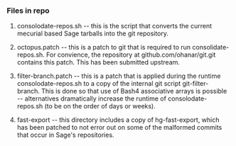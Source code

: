 ### Files in repo

1. consolodate-repos.sh -- this is the script that converts the current
   mecurial based Sage tarballs into the git repository.

1. octopus.patch -- this is a patch to git that is required to run
   consolidate-repos.sh. For convience, the repository at
   github.com/ohanar/git.git contains this patch. This has been
   submitted upstream.

1. filter-branch.patch -- this is a patch that is applied during
   the runtime consolodate-repos.sh to a copy of the internal git
   script git-filter-branch. This is done so that use of Bash4
   associative arrays is possible -- alternatives dramatically
   increase the runtime of consolodate-repos.sh (to be on the
   order of days or weeks).

1. fast-export -- this directory includes a copy of hg-fast-export,
   which has been patched to not error out on some of the malformed
   commits that occur in Sage's repositories.
